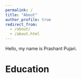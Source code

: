 ```yaml
---
permalink: /
title: "About"
author_profile: true
redirect_from: 
  - /about/
  - /about.html
---
```


Hello, my name is Prashant Pujari.



# Education